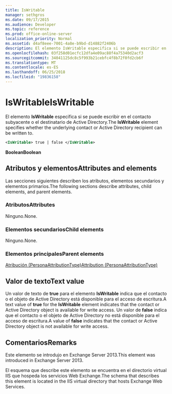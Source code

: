 ```yaml
---
title: IsWritable
manager: sethgros
ms.date: 09/17/2015
ms.audience: Developer
ms.topic: reference
ms.prod: office-online-server
localization_priority: Normal
ms.assetid: d4af8eee-7001-4a8e-b9bd-d14882f2406b
description: El elemento IsWritable especifica si se puede escribir en el contacto subyacente o el destinatario de Active Directory.
ms.openlocfilehash: 03f258d01ecfc12dfa4e09ac88f4a75340d2acf3
ms.sourcegitcommit: 34041125dc8c5f993b21cebfc4f8b72f0fd2cb6f
ms.translationtype: MT
ms.contentlocale: es-ES
ms.lasthandoff: 06/25/2018
ms.locfileid: "19836158"
---
```

# <a name="iswritable"></a><span data-ttu-id="912c5-103">IsWritable</span><span class="sxs-lookup"><span data-stu-id="912c5-103">IsWritable</span></span>

<span data-ttu-id="912c5-104">El elemento **IsWritable** especifica si se puede escribir en el contacto subyacente o el destinatario de Active Directory.</span><span class="sxs-lookup"><span data-stu-id="912c5-104">The **IsWritable** element specifies whether the underlying contact or Active Directory recipient can be written to.</span></span> 
  
```XML
<IsWritable> true | false </IsWritable>
```

 <span data-ttu-id="912c5-105">**Boolean**</span><span class="sxs-lookup"><span data-stu-id="912c5-105">**Boolean**</span></span>
## <a name="attributes-and-elements"></a><span data-ttu-id="912c5-106">Atributos y elementos</span><span class="sxs-lookup"><span data-stu-id="912c5-106">Attributes and elements</span></span>

<span data-ttu-id="912c5-107">Las secciones siguientes describen los atributos, elementos secundarios y elementos primarios.</span><span class="sxs-lookup"><span data-stu-id="912c5-107">The following sections describe attributes, child elements, and parent elements.</span></span>
  
### <a name="attributes"></a><span data-ttu-id="912c5-108">Atributos</span><span class="sxs-lookup"><span data-stu-id="912c5-108">Attributes</span></span>

<span data-ttu-id="912c5-109">Ninguno.</span><span class="sxs-lookup"><span data-stu-id="912c5-109">None.</span></span>
  
### <a name="child-elements"></a><span data-ttu-id="912c5-110">Elementos secundarios</span><span class="sxs-lookup"><span data-stu-id="912c5-110">Child elements</span></span>

<span data-ttu-id="912c5-111">Ninguno.</span><span class="sxs-lookup"><span data-stu-id="912c5-111">None.</span></span>
  
### <a name="parent-elements"></a><span data-ttu-id="912c5-112">Elementos principales</span><span class="sxs-lookup"><span data-stu-id="912c5-112">Parent elements</span></span>

[<span data-ttu-id="912c5-113">Atribución (PersonaAttributionType)</span><span class="sxs-lookup"><span data-stu-id="912c5-113">Attribution (PersonaAttributionType)</span></span>](attribution-personaattributiontype.md)
  
## <a name="text-value"></a><span data-ttu-id="912c5-114">Valor de texto</span><span class="sxs-lookup"><span data-stu-id="912c5-114">Text value</span></span>

<span data-ttu-id="912c5-115">Un valor de texto de **true** para el elemento **IsWritable** indica que el contacto o el objeto de Active Directory está disponible para el acceso de escritura.</span><span class="sxs-lookup"><span data-stu-id="912c5-115">A text value of **true** for the **IsWritable** element indicates that the contact or Active Directory object is available for write access.</span></span> <span data-ttu-id="912c5-116">Un valor de **false** indica que el contacto o el objeto de Active Directory no está disponible para el acceso de escritura.</span><span class="sxs-lookup"><span data-stu-id="912c5-116">A value of **false** indicates that the contact or Active Directory object is not available for write access.</span></span> 
  
## <a name="remarks"></a><span data-ttu-id="912c5-117">Comentarios</span><span class="sxs-lookup"><span data-stu-id="912c5-117">Remarks</span></span>

<span data-ttu-id="912c5-118">Este elemento se introdujo en Exchange Server 2013.</span><span class="sxs-lookup"><span data-stu-id="912c5-118">This element was introduced in Exchange Server 2013.</span></span>
  
<span data-ttu-id="912c5-119">El esquema que describe este elemento se encuentra en el directorio virtual IIS que hospeda los servicios Web Exchange.</span><span class="sxs-lookup"><span data-stu-id="912c5-119">The schema that describes this element is located in the IIS virtual directory that hosts Exchange Web Services.</span></span>
  

